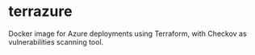 # terrazure
Docker image for Azure deployments using Terraform, with Checkov as vulnerabilities scanning tool.
